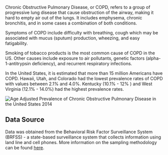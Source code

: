 Chronic Obstructive Pulmonary Disease, or COPD, refers to a group of progressive lung disease that cause obstruction of the airway, making it hard to empty air out of the lungs. It includes emphysema, chronic bronchitis, and in some cases a combination of both conditions.

Symptoms of COPD include difficulty with breathing, cough which may be associated with mucus (sputum) production, wheezing, and easy fatigability.

Smoking of tobacco products is the most common cause of COPD in the US. Other causes include exposure to air pollutants, genetic factors (alpha-1-antitrypsin deficiency), and recurrent respiratory infections.

In the United States, it is estimated that more than 15 million Americans have COPD. Hawaii, Utah, and Colorado had the lowest prevalence rates of COPD with values between 2.1% and 4.0%. Kentucky (10.1% - 12% ) and West Virginia (12.1% - 14.0%) had the highest prevalence rates.

![Age Adjusted Prevalence of Chronic Obstructive Pulmonary Disease in the United States 2014](https://raw.githubusercontent.com/kabirumurtala/kabirumurtala.github.io/master/_posts/figure/copd.png)


Data Source
-----------

Data was obtained from the Behavioral Risk Factor Surveillance System (BRFSS) - a state-based surveillance system that collects information using land line and cell phones. More information on the sampling methodology can be found [here](https://www.cdc.gov/brfss/).
